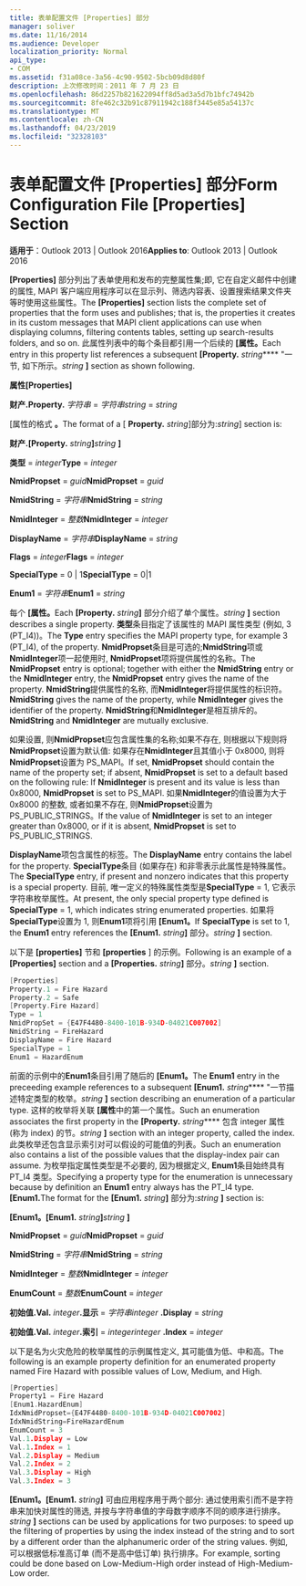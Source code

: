 ```yaml
---
title: 表单配置文件 [Properties] 部分
manager: soliver
ms.date: 11/16/2014
ms.audience: Developer
localization_priority: Normal
api_type:
- COM
ms.assetid: f31a08ce-3a56-4c90-9502-5bcb09d8d80f
description: 上次修改时间：2011 年 7 月 23 日
ms.openlocfilehash: 86d2257b821622094ff8d5ad3a5d7b1bfc74942b
ms.sourcegitcommit: 8fe462c32b91c87911942c188f3445e85a54137c
ms.translationtype: MT
ms.contentlocale: zh-CN
ms.lasthandoff: 04/23/2019
ms.locfileid: "32328103"
---
```

# <a name="form-configuration-file-properties-section"></a><span data-ttu-id="f2a93-103">表单配置文件 [Properties] 部分</span><span class="sxs-lookup"><span data-stu-id="f2a93-103">Form Configuration File [Properties] Section</span></span>

  
  
<span data-ttu-id="f2a93-104">**适用于**：Outlook 2013 | Outlook 2016</span><span class="sxs-lookup"><span data-stu-id="f2a93-104">**Applies to**: Outlook 2013 | Outlook 2016</span></span> 
  
<span data-ttu-id="f2a93-105">**[Properties]** 部分列出了表单使用和发布的完整属性集;即, 它在自定义邮件中创建的属性, MAPI 客户端应用程序可以在显示列、筛选内容表、设置搜索结果文件夹等时使用这些属性。</span><span class="sxs-lookup"><span data-stu-id="f2a93-105">The **[Properties]** section lists the complete set of properties that the form uses and publishes; that is, the properties it creates in its custom messages that MAPI client applications can use when displaying columns, filtering contents tables, setting up search-results folders, and so on.</span></span> <span data-ttu-id="f2a93-106">此属性列表中的每个条目都引用一个后续的 **[属性。**</span><span class="sxs-lookup"><span data-stu-id="f2a93-106">Each entry in this property list references a subsequent **[Property.**</span></span> <span data-ttu-id="f2a93-107">_string_\*\*\*\* "一节, 如下所示。</span><span class="sxs-lookup"><span data-stu-id="f2a93-107">_string_ **]** section as shown following.</span></span> 
  
 <span data-ttu-id="f2a93-108">**属性**</span><span class="sxs-lookup"><span data-stu-id="f2a93-108">**[Properties]**</span></span>
  
 <span data-ttu-id="f2a93-109">**财产.**</span><span class="sxs-lookup"><span data-stu-id="f2a93-109">**Property.**</span></span> <span data-ttu-id="f2a93-110">_字符串_ =  _字符串_</span><span class="sxs-lookup"><span data-stu-id="f2a93-110">_string_ =  _string_</span></span>
  
<span data-ttu-id="f2a93-111">[属性的格式 **。**</span><span class="sxs-lookup"><span data-stu-id="f2a93-111">The format of a [ **Property.**</span></span> <span data-ttu-id="f2a93-112">_string_]部分为:</span><span class="sxs-lookup"><span data-stu-id="f2a93-112">_string_] section is:</span></span> 
  
 <span data-ttu-id="f2a93-113">**财产.**</span><span class="sxs-lookup"><span data-stu-id="f2a93-113">**[Property.**</span></span> <span data-ttu-id="f2a93-114">_string_**]**</span><span class="sxs-lookup"><span data-stu-id="f2a93-114">_string_ **]**</span></span>
  
 <span data-ttu-id="f2a93-115">**类型** =  _integer_</span><span class="sxs-lookup"><span data-stu-id="f2a93-115">**Type** =  _integer_</span></span>
  
 <span data-ttu-id="f2a93-116">**NmidPropset** =  _guid_</span><span class="sxs-lookup"><span data-stu-id="f2a93-116">**NmidPropset** =  _guid_</span></span>
  
 <span data-ttu-id="f2a93-117">**NmidString** =  _字符串_</span><span class="sxs-lookup"><span data-stu-id="f2a93-117">**NmidString** =  _string_</span></span>
  
 <span data-ttu-id="f2a93-118">**NmidInteger** =  _整数_</span><span class="sxs-lookup"><span data-stu-id="f2a93-118">**NmidInteger** =  _integer_</span></span>
  
 <span data-ttu-id="f2a93-119">**DisplayName** =  _字符串_</span><span class="sxs-lookup"><span data-stu-id="f2a93-119">**DisplayName** =  _string_</span></span>
  
 <span data-ttu-id="f2a93-120">**Flags** =  _integer_</span><span class="sxs-lookup"><span data-stu-id="f2a93-120">**Flags** =  _integer_</span></span>
  
 <span data-ttu-id="f2a93-121">**SpecialType** = 0 | 1</span><span class="sxs-lookup"><span data-stu-id="f2a93-121">**SpecialType** = 0|1</span></span> 
  
 <span data-ttu-id="f2a93-122">**Enum1** =  _字符串_</span><span class="sxs-lookup"><span data-stu-id="f2a93-122">**Enum1** =  _string_</span></span>
  
<span data-ttu-id="f2a93-123">每个 **[属性。**</span><span class="sxs-lookup"><span data-stu-id="f2a93-123">Each **[Property.**</span></span> <span data-ttu-id="f2a93-124">_string_**]** 部分介绍了单个属性。</span><span class="sxs-lookup"><span data-stu-id="f2a93-124">_string_ **]** section describes a single property.</span></span> <span data-ttu-id="f2a93-125">**类型**条目指定了该属性的 MAPI 属性类型 (例如, 3 (PT_I4))。</span><span class="sxs-lookup"><span data-stu-id="f2a93-125">The **Type** entry specifies the MAPI property type, for example 3 (PT_I4), of the property.</span></span> <span data-ttu-id="f2a93-126">**NmidPropset**条目是可选的;**NmidString**项或**NmidInteger**项一起使用时, **NmidPropset**项将提供属性的名称。</span><span class="sxs-lookup"><span data-stu-id="f2a93-126">The **NmidPropset** entry is optional; together with either the **NmidString** entry or the **NmidInteger** entry, the **NmidPropset** entry gives the name of the property.</span></span> <span data-ttu-id="f2a93-127">**NmidString**提供属性的名称, 而**NmidInteger**将提供属性的标识符。</span><span class="sxs-lookup"><span data-stu-id="f2a93-127">**NmidString** gives the name of the property, while **NmidInteger** gives the identifier of the property.</span></span> <span data-ttu-id="f2a93-128">**NmidString**和**NmidInteger**是相互排斥的。</span><span class="sxs-lookup"><span data-stu-id="f2a93-128">**NmidString** and **NmidInteger** are mutually exclusive.</span></span> 
  
<span data-ttu-id="f2a93-129">如果设置, 则**NmidPropset**应包含属性集的名称;如果不存在, 则根据以下规则将**NmidPropset**设置为默认值: 如果存在**NmidInteger**且其值小于 0x8000, 则将**NmidPropset**设置为 PS_MAPI。</span><span class="sxs-lookup"><span data-stu-id="f2a93-129">If set, **NmidPropset** should contain the name of the property set; if absent, **NmidPropset** is set to a default based on the following rule: If **NmidInteger** is present and its value is less than 0x8000, **NmidPropset** is set to PS_MAPI.</span></span> <span data-ttu-id="f2a93-130">如果**NmidInteger**的值设置为大于0x8000 的整数, 或者如果不存在, 则**NmidPropset**设置为 PS_PUBLIC_STRINGS。</span><span class="sxs-lookup"><span data-stu-id="f2a93-130">If the value of **NmidInteger** is set to an integer greater than 0x8000, or if it is absent, **NmidPropset** is set to PS_PUBLIC_STRINGS.</span></span> 
  
<span data-ttu-id="f2a93-131">**DisplayName**项包含属性的标签。</span><span class="sxs-lookup"><span data-stu-id="f2a93-131">The **DisplayName** entry contains the label for the property.</span></span> <span data-ttu-id="f2a93-132">**SpecialType**条目 (如果存在) 和非零表示此属性是特殊属性。</span><span class="sxs-lookup"><span data-stu-id="f2a93-132">The **SpecialType** entry, if present and nonzero indicates that this property is a special property.</span></span> <span data-ttu-id="f2a93-133">目前, 唯一定义的特殊属性类型是**SpecialType** = 1, 它表示字符串枚举属性。</span><span class="sxs-lookup"><span data-stu-id="f2a93-133">At present, the only special property type defined is **SpecialType** = 1, which indicates string enumerated properties.</span></span> <span data-ttu-id="f2a93-134">如果将**SpecialType**设置为 1, 则**Enum1**项将引用 **[Enum1。**</span><span class="sxs-lookup"><span data-stu-id="f2a93-134">If **SpecialType** is set to 1, the **Enum1** entry references the **[Enum1.**</span></span> <span data-ttu-id="f2a93-135">_string_**]** 部分。</span><span class="sxs-lookup"><span data-stu-id="f2a93-135">_string_ **]** section.</span></span> 
  
<span data-ttu-id="f2a93-136">以下是 **[properties]** 节和 **[properties** ] 的示例。</span><span class="sxs-lookup"><span data-stu-id="f2a93-136">Following is an example of a **[Properties]** section and a **[Properties.**</span></span> <span data-ttu-id="f2a93-137">_string_**]** 部分。</span><span class="sxs-lookup"><span data-stu-id="f2a93-137">_string_ **]** section.</span></span> 
  
```cpp
[Properties]
Property.1 = Fire Hazard
Property.2 = Safe
[Property.Fire Hazard]
Type = 1
NmidPropSet = {E47F4480-8400-101B-934D-04021C007002]
NmidString = FireHazard
DisplayName = Fire Hazard
SpecialType = 1
Enum1 = HazardEnum

```

<span data-ttu-id="f2a93-138">前面的示例中的**Enum1**条目引用了随后的 **[Enum1。**</span><span class="sxs-lookup"><span data-stu-id="f2a93-138">The **Enum1** entry in the preceeding example references to a subsequent **[Enum1.**</span></span> <span data-ttu-id="f2a93-139">_string_\*\*\*\* "一节描述特定类型的枚举。</span><span class="sxs-lookup"><span data-stu-id="f2a93-139">_string_ **]** section describing an enumeration of a particular type.</span></span> <span data-ttu-id="f2a93-140">这样的枚举将关联 **[属性**中的第一个属性。</span><span class="sxs-lookup"><span data-stu-id="f2a93-140">Such an enumeration associates the first property in the **[Property.**</span></span> <span data-ttu-id="f2a93-141">_string_\*\*\*\* 包含 integer 属性 (称为 index) 的节。</span><span class="sxs-lookup"><span data-stu-id="f2a93-141">_string_ **]** section with an integer property, called the index.</span></span> <span data-ttu-id="f2a93-142">此类枚举还包含显示索引对可以假设的可能值的列表。</span><span class="sxs-lookup"><span data-stu-id="f2a93-142">Such an enumeration also contains a list of the possible values that the display-index pair can assume.</span></span> <span data-ttu-id="f2a93-143">为枚举指定属性类型是不必要的, 因为根据定义, **Enum1**条目始终具有 PT_I4 类型。</span><span class="sxs-lookup"><span data-stu-id="f2a93-143">Specifying a property type for the enumeration is unnecessary because by definition an **Enum1** entry always has the PT_I4 type.</span></span> <span data-ttu-id="f2a93-144">**[Enum1.**</span><span class="sxs-lookup"><span data-stu-id="f2a93-144">The format for the **[Enum1.**</span></span> <span data-ttu-id="f2a93-145">_string_**]** 部分为:</span><span class="sxs-lookup"><span data-stu-id="f2a93-145">_string_ **]** section is:</span></span> 
  
 <span data-ttu-id="f2a93-146">**[Enum1。**</span><span class="sxs-lookup"><span data-stu-id="f2a93-146">**[Enum1.**</span></span> <span data-ttu-id="f2a93-147">_string_**]**</span><span class="sxs-lookup"><span data-stu-id="f2a93-147">_string_ **]**</span></span>
  
 <span data-ttu-id="f2a93-148">**NmidPropset** =  _guid_</span><span class="sxs-lookup"><span data-stu-id="f2a93-148">**NmidPropset** =  _guid_</span></span>
  
 <span data-ttu-id="f2a93-149">**NmidString** =  _字符串_</span><span class="sxs-lookup"><span data-stu-id="f2a93-149">**NmidString** =  _string_</span></span>
  
 <span data-ttu-id="f2a93-150">**NmidInteger** =  _整数_</span><span class="sxs-lookup"><span data-stu-id="f2a93-150">**NmidInteger** =  _integer_</span></span>
  
 <span data-ttu-id="f2a93-151">**EnumCount** =  _整数_</span><span class="sxs-lookup"><span data-stu-id="f2a93-151">**EnumCount** =  _integer_</span></span>
  
 <span data-ttu-id="f2a93-152">**初始值.**</span><span class="sxs-lookup"><span data-stu-id="f2a93-152">**Val.**</span></span> <span data-ttu-id="f2a93-153">_integer_**.显示** =  _字符串_</span><span class="sxs-lookup"><span data-stu-id="f2a93-153">_integer_ **.Display** =  _string_</span></span>
  
 <span data-ttu-id="f2a93-154">**初始值.**</span><span class="sxs-lookup"><span data-stu-id="f2a93-154">**Val.**</span></span> <span data-ttu-id="f2a93-155">_integer_**.索引** =  _integer_</span><span class="sxs-lookup"><span data-stu-id="f2a93-155">_integer_ **.Index** =  _integer_</span></span>
  
<span data-ttu-id="f2a93-156">以下是名为火灾危险的枚举属性的示例属性定义, 其可能值为低、中和高。</span><span class="sxs-lookup"><span data-stu-id="f2a93-156">The following is an example property definition for an enumerated property named Fire Hazard with possible values of Low, Medium, and High.</span></span>
  
```cpp
[Properties]
Property1 = Fire Hazard
[Enum1.HazardEnum]
IdxNmidPropset={E47F4480-8400-101B-934D-04021C007002]
IdxNmidString=FireHazardEnum
EnumCount = 3
Val.1.Display = Low
Val.1.Index = 1
Val.2.Display = Medium
Val.2.Index = 2
Val.3.Display = High
Val.3.Index = 3

```

 <span data-ttu-id="f2a93-157">**[Enum1。**</span><span class="sxs-lookup"><span data-stu-id="f2a93-157">**[Enum1.**</span></span> <span data-ttu-id="f2a93-158">_string_**]** 可由应用程序用于两个部分: 通过使用索引而不是字符串来加快对属性的筛选, 并按与字符串值的字母数字顺序不同的顺序进行排序。</span><span class="sxs-lookup"><span data-stu-id="f2a93-158">_string_ **]** sections can be used by applications for two purposes: to speed up the filtering of properties by using the index instead of the string and to sort by a different order than the alphanumeric order of the string values.</span></span> <span data-ttu-id="f2a93-159">例如, 可以根据低标准高订单 (而不是高中低订单) 执行排序。</span><span class="sxs-lookup"><span data-stu-id="f2a93-159">For example, sorting could be done based on Low-Medium-High order instead of High-Medium-Low order.</span></span> 
  

